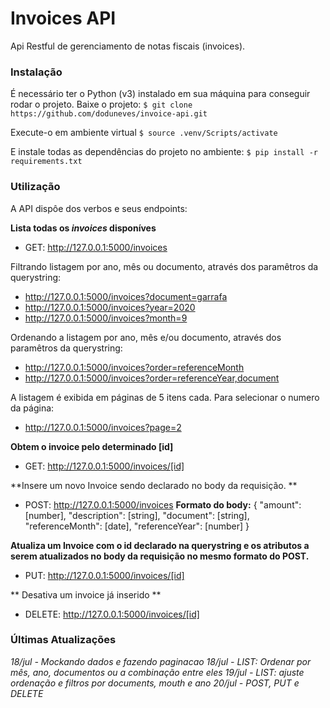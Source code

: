 # Invoices API

Api Restful de gerenciamento de notas fiscais (invoices).

### Instalação
É necessário ter o Python (v3) instalado em sua máquina para conseguir rodar o projeto.
Baixe o projeto:
`$ git clone https://github.com/doduneves/invoice-api.git`

Execute-o em ambiente virtual
`$ source .venv/Scripts/activate`

E instale todas as dependências do projeto no ambiente:
`$ pip install -r requirements.txt`


### Utilização
A API dispôe dos verbos e seus endpoints: 

**Lista todas os *invoices* disponíves**
- GET: http://127.0.0.1:5000/invoices

Filtrando listagem por ano, mês ou documento, através dos paramêtros da querystring:
- http://127.0.0.1:5000/invoices?document=garrafa
- http://127.0.0.1:5000/invoices?year=2020
- http://127.0.0.1:5000/invoices?month=9

Ordenando a listagem por ano, mês e/ou documento, através dos paramêtros da querystring:
- http://127.0.0.1:5000/invoices?order=referenceMonth
- http://127.0.0.1:5000/invoices?order=referenceYear,document

A listagem é exibida em páginas de 5 itens cada. Para selecionar o numero da página:
- http://127.0.0.1:5000/invoices?page=2


**Obtem o invoice pelo determinado [id]**
- GET: http://127.0.0.1:5000/invoices/[id]

**Insere um novo Invoice sendo declarado no body da requisição. **
- POST: http://127.0.0.1:5000/invoices
**Formato do body:**
{
  "amount": [number],
  "description": [string],
  "document": [string],
  "referenceMonth": [date],
  "referenceYear": [number]
}

**Atualiza um Invoice com o id declarado na querystring e os atributos a serem atualizados no body da requisição no mesmo formato do POST.**
- PUT: http://127.0.0.1:5000/invoices/[id]

** Desativa um invoice já inserido **
- DELETE: http://127.0.0.1:5000/invoices/[id]

### Últimas Atualizações
*18/jul - Mockando dados e fazendo paginacao
18/jul - LIST: Ordenar por mês, ano, documentos ou a combinação entre eles
19/jul - LIST: ajuste ordenação e filtros por documents, mouth e ano
20/jul - POST, PUT e DELETE*
